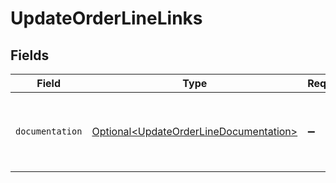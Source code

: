 # UpdateOrderLineLinks


## Fields

| Field                                                                                          | Type                                                                                           | Required                                                                                       | Description                                                                                    |
| ---------------------------------------------------------------------------------------------- | ---------------------------------------------------------------------------------------------- | ---------------------------------------------------------------------------------------------- | ---------------------------------------------------------------------------------------------- |
| `documentation`                                                                                | [Optional\<UpdateOrderLineDocumentation>](../../models/errors/UpdateOrderLineDocumentation.md) | :heavy_minus_sign:                                                                             | The URL to the generic Mollie API error handling guide.                                        |